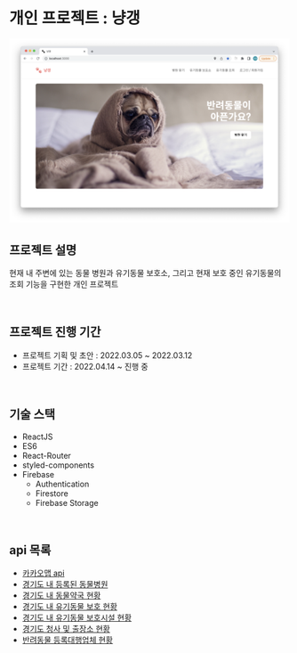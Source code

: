 # 개인 프로젝트 : 냥갱

<img src="./markdown/images/main.png">

## 프로젝트 설명

현재 내 주변에 있는 동물 병원과 유기동물 보호소, 그리고 현재 보호 중인 유기동물의 조회 기능을 구현한 개인 프로젝트

<br />

## 프로젝트 진행 기간

- 프로젝트 기획 및 초안 : 2022.03.05 ~ 2022.03.12
- 프로젝트 기간 : 2022.04.14 ~ 진행 중

<br />

## 기술 스택

- ReactJS
- ES6
- React-Router
- styled-components
- Firebase
  - Authentication
  - Firestore
  - Firebase Storage

<br />

## api 목록

- [카카오맵 api](https://apis.map.kakao.com/web/guide/, "카카오맵 api 문서 이동")
- [경기도 내 등록된 동물병원](https://data.gg.go.kr/portal/data/service/selectServicePage.do?page=1&rows=10&sortColumn=&sortDirection=&infId=Y5M0CVS8XM2C821G09A813809578&infSeq=3&order=&loc=&searchWord=동물병원&BIZPLC_NM=&BSN_STATE_NM=&REFINE_ROADNM_ADDR=, "공공데이터포털 이동")
- [경기도 내 동물약국 현황](https://data.gg.go.kr/portal/data/service/selectServicePage.do?page=1&rows=10&sortColumn=&sortDirection=&infId=1664G9P3897924K608Z3588543&infSeq=3&order=&loc=&searchWord=동물약국, "공공데이터포털 이동")
- [경기도 내 유기동물 보호 현황](https://data.gg.go.kr/portal/data/service/selectServicePage.do?page=1&sortColumn=&sortDirection=&infId=UOKOBXSYKT10BAGIDAXZ28522406&infSeq=1&searchWord=유기동물, "공공데이터포털 이동")
- [경기도 내 유기동물 보호시설 현황](https://data.gg.go.kr/portal/data/service/selectServicePage.do?page=1&rows=10&sortColumn=&sortDirection=&infId=IFCTHC90596EV59Q861V1622341&infSeq=1&order=&loc=&searchWord=유기동물, "공공데이터포털 이동")
- [경기도 청사 및 출장소 현황](https://data.gg.go.kr/portal/data/service/selectServicePage.do?page=1&rows=10&sortColumn=&sortDirection=&infId=4S17FIR05U0L2SOW82B712842838&infSeq=3&order=&loc=&searchWord=청사, "공공데이터포털 이동")
- [반려동물 등록대행업체 현황](https://data.gg.go.kr/portal/data/service/selectServicePage.do?page=1&sortColumn=&sortDirection=&infId=FD37CI7UL6TCGFW1US9028574467&infSeq=1&searchWord=동물등록, "공공데이터포털 이동")

<br />

<!-- ## 전체 기능 소개

### 메인 페이지 Carousel

<img src="./markdown/images/carousel.gif">

<br />

- 마지막 요소에서 다음 버튼을 누르면 첫 이미지로 이동

<hr />

### 회원가입

<img src="./markdown/images/signup.gif">

<br />

- Firebase Authentication 이메일 회원가입 사용
- '이메일' 입력값이 이메일 정규 표현식과 일치하면 하단의 이메일 확인하기 버튼 활성화
- '비밀번호'와 '비밀번호 확인'에 각각 입력된 값이 다르면 비밀번호 불일치 알림 텍스트 표기
- 회원가입 시 사용하고자 하는 프로필 이미지를 선택하면 미리보기로 확인 가능
- 회원가입이 완료되는 시점에 Firebase Storage에 프로필 이미지를 업로드

<hr />

### 로그인

<img src="./markdown/images/login.gif">

<br />

- Firebase Authentication 이메일 로그인 활용

<hr />

### 내비게이션 바 (프로필 이미지, 드롭다운)

<img src="./markdown/images/nav-not-logged-in.png">
<img src="./markdown/images/nav-logged-in.png">

- 메인 페이지 로그인 여부에 따라 내비게이션 메뉴 변경
- 로그인 후 navigation bar에 해당 계정에서 회원가입 시 등록한 프로필 이미지 Firestore에서 불러와 적용

<img src="./markdown/images/nav-dropdown.png">

- 내비게이션 바의 계정 프로필 이미지 클릭 시 드롭다운 메뉴 open/close

<hr />

### 병원 / 유기 동물 보호 시설 조회

<img src="./markdown/images/hospital-loading-and-current-position.gif">

<br />

- async, await 사용하여 api 사용 비동기 처리
  - Loading 중 텍스트 렌더링 후 Loading 완료 시에 화면 렌더링
- [카카오맵 api](https://apis.map.kakao.com/web/guide/, "카카오맵 api 문서 이동")를 활용하여 지도 구현
- 페이지 접속 시 geolocation api를 통해 사용자의 현재 위치에 접근하고 지도의 중심을 현재 위치로 설정
  - 현재 위치 접근 실패 시 경기도청을 중심 좌표로 설정

<br />

<img src="./markdown/images/hospital-move-center.gif">

<br />

- 리스트에서 병원이나 보호 시설 선택 시 해당 업체의 위치를 지도의 중심으로 설정

<br />

<img src="./markdown/images/hospital-city-filtering.gif">

<br />

- 도시 필터링 기능 적용

<br />

<img src="./markdown/images/hospital-number-and-pagination.gif">

<br />

- 리스트 표시 개수 선택 기능 및 Pagination 적용

#### 병원 조회

- [경기도 내 등록된 동물 병원(공공데이터포털)](https://data.gg.go.kr/portal/data/service/selectServicePage.do?page=1&rows=10&sortColumn=&sortDirection=&infId=Y5M0CVS8XM2C821G09A813809578&infSeq=3&order=&loc=&searchWord=동물병원&BIZPLC_NM=&BSN_STATE_NM=&REFINE_ROADNM_ADDR=, "공공데이터포털 이동")

#### 유기 동물 보호 시설 조회

- [경기도 내 유기동물 보호시설 현황(공공데이터포털)](https://data.gg.go.kr/portal/data/service/selectServicePage.do?page=1&sortColumn=&sortDirection=&infId=UOKOBXSYKT10BAGIDAXZ28522406&infSeq=1&searchWord=유기동물, "공공데이터포털 이동") -->
